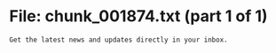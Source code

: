 ﻿# File: chunk_001874.txt (part 1 of 1)
```
Get the latest news and updates directly in your inbox.
```

